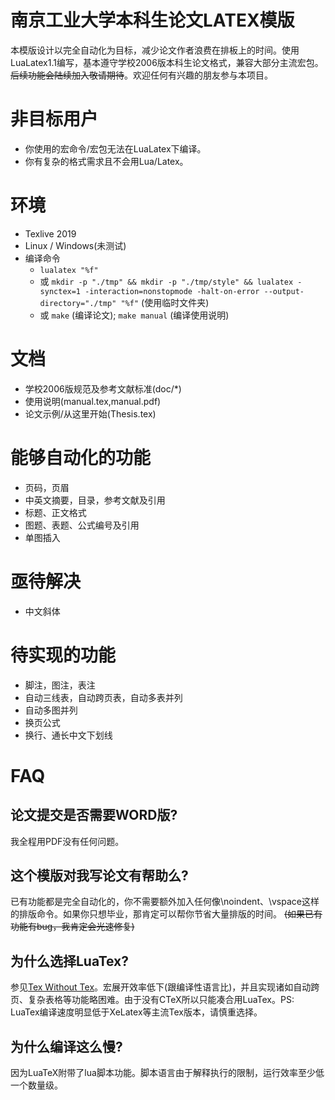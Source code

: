 # 南京工业大学本科生论文LATEX模版
本模版设计以完全自动化为目标，减少论文作者浪费在排板上的时间。使用LuaLatex1.1编写，基本遵守学校2006版本科生论文格式，兼容大部分主流宏包。~~后续功能会陆续加入敬请期待~~。欢迎任何有兴趣的朋友参与本项目。

# 非目标用户
* 你使用的宏命令/宏包无法在LuaLatex下编译。
* 你有复杂的格式需求且不会用Lua/Latex。

# 环境
* Texlive 2019
* Linux / Windows(未测试)
* 编译命令
  * `lualatex "%f"`
  * 或 `mkdir -p "./tmp" && mkdir -p "./tmp/style" && lualatex -synctex=1 -interaction=nonstopmode -halt-on-error --output-directory="./tmp" "%f"` (使用临时文件夹)
  * 或 `make` (编译论文); `make manual` (编译使用说明)

# 文档
* 学校2006版规范及参考文献标准(doc/*)
* 使用说明(manual.tex,manual.pdf)
* 论文示例/从这里开始(Thesis.tex)

# 能够自动化的功能
* 页码，页眉
* 中英文摘要，目录，参考文献及引用
* 标题、正文格式
* 图题、表题、公式编号及引用
* 单图插入

# 亟待解决
* 中文斜体

# 待实现的功能
* 脚注，图注，表注
* 自动三线表，自动跨页表，自动多表并列
* 自动多图并列
* 换页公式
* 换行、通长中文下划线

# FAQ

## 论文提交是否需要WORD版?
我全程用PDF没有任何问题。

## 这个模版对我写论文有帮助么?
已有功能都是完全自动化的，你不需要额外加入任何像\noindent、\vspace这样的排版命令。如果你只想毕业，那肯定可以帮你节省大量排版的时间。 ~~(如果已有功能有bug，我肯定会光速修复)~~

## 为什么选择LuaTex?
参见[Tex Without Tex](http://wiki.luatex.org/index.php/TeX_without_TeX)。宏展开效率低下(跟编译性语言比)，并且实现诸如自动跨页、复杂表格等功能略困难。由于没有CTeX所以只能凑合用LuaTex。PS: LuaTex编译速度明显低于XeLatex等主流Tex版本，请慎重选择。

## 为什么编译这么慢?
因为LuaTeX附带了lua脚本功能。脚本语言由于解释执行的限制，运行效率至少低一个数量级。